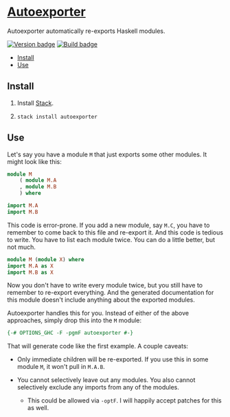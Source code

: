 # [Autoexporter][]

Autoexporter automatically re-exports Haskell modules.

[![Version badge][]][version]
[![Build badge][]][build]

-   [Install](#install)
-   [Use](#use)

## Install

1.  Install [Stack][].

2.  `stack install autoexporter`

## Use

Let's say you have a module `M` that just exports some other modules. It might
look like this:

``` haskell
module M
    ( module M.A
    , module M.B
    ) where

import M.A
import M.B
```

This code is error-prone. If you add a new module, say `M.C`, you have to
remember to come back to this file and re-export it. And this code is tedious
to write. You have to list each module twice. You can do a little better, but
not much.

``` haskell
module M (module X) where
import M.A as X
import M.B as X
```

Now you don't have to write every module twice, but you still have to remember
to re-export everything. And the generated documentation for this module
doesn't include anything about the exported modules.

Autoexporter handles this for you. Instead of either of the above approaches,
simply drop this into the `M` module:

``` haskell
{-# OPTIONS_GHC -F -pgmF autoexporter #-}
```

That will generate code like the first example. A couple caveats:

-   Only immediate children will be re-exported. If you use this in some module
    `M`, it won't pull in `M.A.B`.

-   You cannot selectively leave out any modules. You also cannot selectively
    exclude any imports from any of the modules.

    -   This could be allowed via `-optF`. I will happily accept patches for
        this as well.

[Autoexporter]: https://github.com/tfausak/autoexporter
[Version badge]: https://www.stackage.org/package/autoexporter/badge/nightly?label=version
[version]: https://www.stackage.org/package/autoexporter
[Build badge]: https://travis-ci.org/tfausak/autoexporter.svg?branch=master
[build]: https://travis-ci.org/tfausak/autoexporter
[Stack]: http://haskellstack.org
